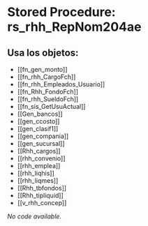 # Stored Procedure: rs_rhh_RepNom204ae

## Usa los objetos:
- [[fn_gen_monto]]
- [[fn_rhh_CargoFch]]
- [[fn_rhh_Empleados_Usuario]]
- [[fn_Rhh_FondoFch]]
- [[fn_rhh_SueldoFch]]
- [[fn_sis_GetUsuActual]]
- [[Gen_bancos]]
- [[gen_ccosto]]
- [[gen_clasif1]]
- [[gen_compania]]
- [[gen_sucursal]]
- [[Rhh_cargos]]
- [[rhh_convenio]]
- [[rhh_emplea]]
- [[rhh_liqhis]]
- [[rhh_liqmes]]
- [[Rhh_tbfondos]]
- [[Rhh_tipliquid]]
- [[v_rhh_concep]]

*No code available.*
